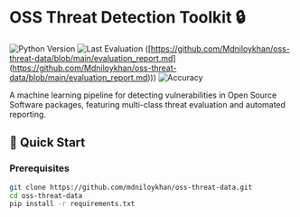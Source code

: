 # OSS Threat Detection Toolkit 🔒

![Python Version](https://img.shields.io/badge/python-3.8%2B-blue)
![Last Evaluation](https://img.shields.io/badge/dynamic/json?url=https%3A%2F%2Fraw.githubusercontent.com%2Fmdniloykhan%2Foss-threat-data%2Fmain%2Fdocs%2Flast_eval.json&query=date&label=last%20evaluation)
([https://github.com/Mdniloykhan/oss-threat-data/blob/main/evaluation_report.md]
(https://github.com/Mdniloykhan/oss-threat-data/blob/main/evaluation_report.md)))
![Accuracy](https://img.shields.io/badge/accuracy-85%25-yellowgreen)

A machine learning pipeline for detecting vulnerabilities in Open Source Software packages, featuring multi-class threat evaluation and automated reporting.

## 🚀 Quick Start

### Prerequisites
```bash
git clone https://github.com/mdniloykhan/oss-threat-data.git
cd oss-threat-data
pip install -r requirements.txt
